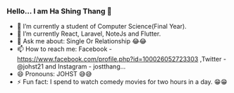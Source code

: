 ### Hello... I am Ha Shing Thang 👋

- 🔭 I’m currently a student of Computer Science(Final Year).
- 🌱 I’m currently React, Laravel, NoteJs and Flutter.
- 💬 Ask me about: Single Or Relationship 😂😂
- 📫 How to reach me: Facebook - https://www.facebook.com/profile.php?id=100026052723303 ,Twitter - @johst21 and Instagram - jostthang...
- 😄 Pronouns: JOHST 😅😅
- ⚡ Fun fact: I spend to watch comedy movies for two hours in a day. 😁😁 
<!--- 👯 I’m looking to collaborate on .
- 🤔 I’m looking for help with ... -->
